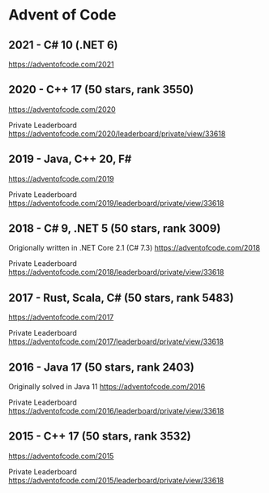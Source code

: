 # Advent of Code

## 2021 - C# 10 (.NET 6)
https://adventofcode.com/2021

## 2020 - C++ 17 (50 stars, rank 3550)
https://adventofcode.com/2020

Private Leaderboard
https://adventofcode.com/2020/leaderboard/private/view/33618

## 2019 - Java, C++ 20, F#
https://adventofcode.com/2019

Private Leaderboard
https://adventofcode.com/2019/leaderboard/private/view/33618

## 2018 - C# 9, .NET 5 (50 stars, rank 3009)
Origionally written in .NET Core 2.1 (C# 7.3)
https://adventofcode.com/2018

Private Leaderboard
https://adventofcode.com/2018/leaderboard/private/view/33618

## 2017 - Rust, Scala, C# (50 stars, rank 5483)
https://adventofcode.com/2017

Private Leaderboard
https://adventofcode.com/2017/leaderboard/private/view/33618

## 2016 - Java 17 (50 stars, rank 2403)
Originally solved in Java 11
https://adventofcode.com/2016

Private Leaderboard
https://adventofcode.com/2016/leaderboard/private/view/33618

## 2015 - C++ 17 (50 stars, rank 3532)
https://adventofcode.com/2015

Private Leaderboard
https://adventofcode.com/2015/leaderboard/private/view/33618
